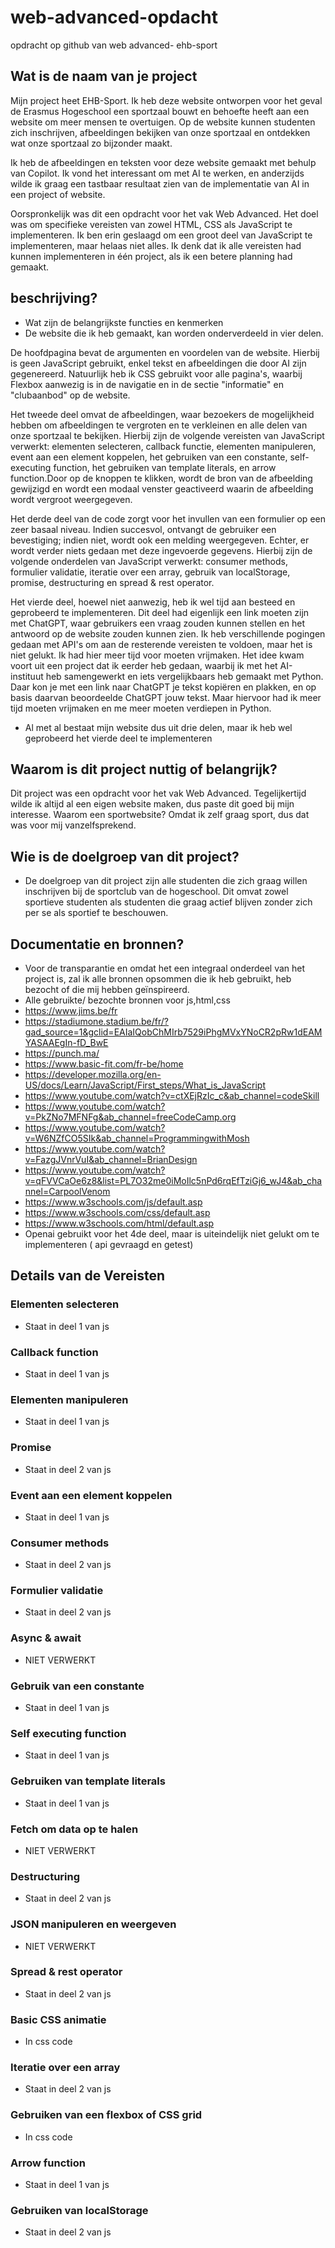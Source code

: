 # web-advanced-opdacht
 opdracht op github van web advanced- ehb-sport

## Wat is de naam van je project 
Mijn project heet EHB-Sport. Ik heb deze website ontworpen voor het geval de Erasmus Hogeschool een sportzaal bouwt en behoefte heeft aan een website om meer mensen te overtuigen. Op de website kunnen studenten zich inschrijven, afbeeldingen bekijken van onze sportzaal en ontdekken wat onze sportzaal zo bijzonder maakt.

Ik heb de afbeeldingen en teksten voor deze website gemaakt met behulp van Copilot. Ik vond het interessant om met AI te werken, en anderzijds wilde ik graag een tastbaar resultaat zien van de implementatie van AI in een project of website.

Oorspronkelijk was dit een opdracht voor het vak Web Advanced. Het doel was om specifieke vereisten van zowel HTML, CSS als JavaScript te implementeren. Ik ben erin geslaagd om een groot deel van JavaScript te implementeren, maar helaas niet alles. Ik denk dat ik alle vereisten had kunnen implementeren in één project, als ik een betere planning had gemaakt.

## beschrijving? 
-	Wat zijn de belangrijkste functies en kenmerken 
-	De website die ik heb gemaakt, kan worden onderverdeeld in vier delen.

De hoofdpagina bevat de argumenten en voordelen van de website. Hierbij is geen JavaScript gebruikt, enkel tekst en afbeeldingen die door AI zijn gegenereerd. Natuurlijk heb ik CSS gebruikt voor alle pagina's, waarbij Flexbox aanwezig is in de navigatie en in de sectie "informatie" en "clubaanbod" op de website.

Het tweede deel omvat de afbeeldingen, waar bezoekers de mogelijkheid hebben om afbeeldingen te vergroten en te verkleinen en alle delen van onze sportzaal te bekijken. Hierbij zijn de volgende vereisten van JavaScript verwerkt: elementen selecteren, callback functie, elementen manipuleren, event aan een element koppelen, het gebruiken van een constante, self-executing function, het gebruiken van template literals, en arrow function.Door op de knoppen te klikken, wordt de bron van de afbeelding gewijzigd en wordt een modaal venster geactiveerd waarin de afbeelding wordt vergroot weergegeven.


Het derde deel van de code zorgt voor het invullen van een formulier op een zeer basaal niveau. Indien succesvol, ontvangt de gebruiker een bevestiging; indien niet, wordt ook een melding weergegeven. Echter, er wordt verder niets gedaan met deze ingevoerde gegevens. Hierbij zijn de volgende onderdelen van JavaScript verwerkt: consumer methods, formulier validatie, iteratie over een array, gebruik van localStorage, promise, destructuring en spread & rest operator.

Het vierde deel, hoewel niet aanwezig, heb ik wel tijd aan besteed en geprobeerd te implementeren. Dit deel had eigenlijk een link moeten zijn met ChatGPT, waar gebruikers een vraag zouden kunnen stellen en het antwoord op de website zouden kunnen zien. Ik heb verschillende pogingen gedaan met API's om aan de resterende vereisten te voldoen, maar het is niet gelukt. Ik had hier meer tijd voor moeten vrijmaken. Het idee kwam voort uit een project dat ik eerder heb gedaan, waarbij ik met het AI-instituut heb samengewerkt en iets vergelijkbaars heb gemaakt met Python. Daar kon je met een link naar ChatGPT je tekst kopiëren en plakken, en op basis daarvan beoordeelde ChatGPT jouw tekst. Maar hiervoor had ik meer tijd moeten vrijmaken en me meer moeten verdiepen in Python.

-	Al met al bestaat mijn website dus uit drie delen, maar ik heb wel geprobeerd het vierde deel te implementeren

## Waarom is dit project nuttig of belangrijk?
Dit project was een opdracht voor het vak Web Advanced. Tegelijkertijd wilde ik altijd al een eigen website maken, dus paste dit goed bij mijn interesse. Waarom een sportwebsite? Omdat ik zelf graag sport, dus dat was voor mij vanzelfsprekend.

## Wie is de doelgroep van dit project?
-	De doelgroep van dit project zijn alle studenten die zich graag willen inschrijven bij de sportclub van de hogeschool. Dit omvat zowel sportieve studenten als studenten die graag actief blijven zonder zich per se als sportief te beschouwen.

## Documentatie en bronnen? 
-	Voor de transparantie en omdat het een integraal onderdeel van het project is, zal ik alle bronnen opsommen die ik heb gebruikt, heb bezocht of die mij hebben geïnspireerd.
-	Alle gebruikte/ bezochte bronnen voor js,html,css  
-	https://www.jims.be/fr
-	https://stadiumone.stadium.be/fr/?gad_source=1&gclid=EAIaIQobChMIrb7529iPhgMVxYNoCR2pRw1dEAMYASAAEgIn-fD_BwE 
-	https://punch.ma/ 
-	https://www.basic-fit.com/fr-be/home 
-	https://developer.mozilla.org/en-US/docs/Learn/JavaScript/First_steps/What_is_JavaScript
-	https://www.youtube.com/watch?v=ctXEjRzIc_c&ab_channel=codeSkill
-	https://www.youtube.com/watch?v=PkZNo7MFNFg&ab_channel=freeCodeCamp.org
-	https://www.youtube.com/watch?v=W6NZfCO5SIk&ab_channel=ProgrammingwithMosh 
-	https://www.youtube.com/watch?v=FazgJVnrVuI&ab_channel=BrianDesign 
-	https://www.youtube.com/watch?v=qFVVCaOe6z8&list=PL7O32me0iMoIlc5nPd6rqEfTziGj6_wJ4&ab_channel=CarpoolVenom 
-	https://www.w3schools.com/js/default.asp 
-	https://www.w3schools.com/css/default.asp 
-	https://www.w3schools.com/html/default.asp 
-	Openai gebruikt voor het 4de deel, maar is uiteindelijk niet gelukt om te implementeren 
( api gevraagd en getest) 

## Details van de Vereisten

### Elementen selecteren
- Staat in deel 1 van js

### Callback function
- Staat in deel 1 van js

### Elementen manipuleren
- Staat in deel 1 van js

### Promise
- Staat in deel 2 van js

### Event aan een element koppelen
- Staat in deel 1 van js

### Consumer methods
- Staat in deel 2 van js

### Formulier validatie
- Staat in deel 2 van js

### Async & await
- NIET VERWERKT

### Gebruik van een constante
- Staat in deel 1 van js

### Self executing function
- Staat in deel 1 van js

### Gebruiken van template literals
- Staat in deel 1 van js

### Fetch om data op te halen
- NIET VERWERKT

### Destructuring
- Staat in deel 2 van js

### JSON manipuleren en weergeven
- NIET VERWERKT

### Spread & rest operator
- Staat in deel 2 van js

### Basic CSS animatie
- In css code

### Iteratie over een array
- Staat in deel 2 van js

### Gebruiken van een flexbox of CSS grid
- In css code

### Arrow function
- Staat in deel 1 van js

### Gebruiken van localStorage
- Staat in deel 2 van js
